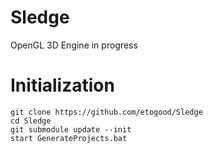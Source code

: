 # Sledge
OpenGL 3D Engine in progress

# Initialization
~~~
git clone https://github.com/etogood/Sledge
cd Sledge
git submodule update --init
start GenerateProjects.bat
~~~

